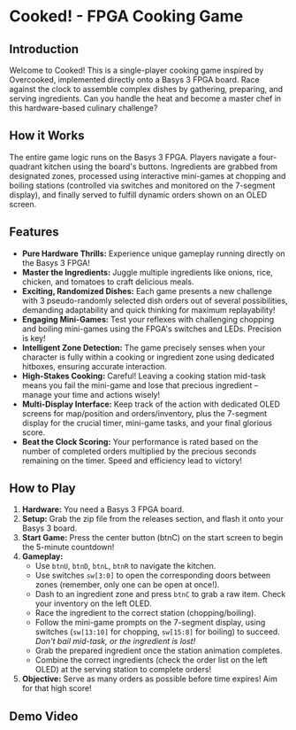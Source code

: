 # Cooked! - FPGA Cooking Game

## Introduction

Welcome to Cooked! This is a single-player cooking game inspired by Overcooked, implemented directly onto a Basys 3 FPGA board. Race against the clock to assemble complex dishes by gathering, preparing, and serving ingredients. Can you handle the heat and become a master chef in this hardware-based culinary challenge?

## How it Works

The entire game logic runs on the Basys 3 FPGA. Players navigate a four-quadrant kitchen using the board's buttons. Ingredients are grabbed from designated zones, processed using interactive mini-games at chopping and boiling stations (controlled via switches and monitored on the 7-segment display), and finally served to fulfill dynamic orders shown on an OLED screen.

## Features

* **Pure Hardware Thrills:** Experience unique gameplay running directly on the Basys 3 FPGA!
* **Master the Ingredients:** Juggle multiple ingredients like onions, rice, chicken, and tomatoes to craft delicious meals.
* **Exciting, Randomized Dishes:** Each game presents a new challenge with 3 pseudo-randomly selected dish orders out of several possibilities, demanding adaptability and quick thinking for maximum replayability!
* **Engaging Mini-Games:** Test your reflexes with challenging chopping and boiling mini-games using the FPGA's switches and LEDs. Precision is key!
* **Intelligent Zone Detection:** The game precisely senses when your character is fully within a cooking or ingredient zone using dedicated hitboxes, ensuring accurate interaction.
* **High-Stakes Cooking:** Careful! Leaving a cooking station mid-task means you fail the mini-game and lose that precious ingredient – manage your time and actions wisely!
* **Multi-Display Interface:** Keep track of the action with dedicated OLED screens for map/position and orders/inventory, plus the 7-segment display for the crucial timer, mini-game tasks, and your final glorious score.
* **Beat the Clock Scoring:** Your performance is rated based on the number of completed orders multiplied by the precious seconds remaining on the timer. Speed and efficiency lead to victory!

## How to Play

1.  **Hardware:** You need a Basys 3 FPGA board.
2.  **Setup:** Grab the zip file from the releases section, and flash it onto your Basys 3 board.
3.  **Start Game:** Press the center button (btnC) on the start screen to begin the 5-minute countdown!
4.  **Gameplay:**
    * Use `btnU`, `btnD`, `btnL`, `btnR` to navigate the kitchen.
    * Use switches `sw[3:0]` to open the corresponding doors between zones (remember, only one can be open at once!).
    * Dash to an ingredient zone and press `btnC` to grab a raw item. Check your inventory on the left OLED.
    * Race the ingredient to the correct station (chopping/boiling).
    * Follow the mini-game prompts on the 7-segment display, using switches (`sw[13:10]` for chopping, `sw[15:8]` for boiling) to succeed. *Don't bail mid-task, or the ingredient is lost!*
    * Grab the prepared ingredient once the station animation completes.
    * Combine the correct ingredients (check the order list on the left OLED) at the serving station to complete orders!
5.  **Objective:** Serve as many orders as possible before time expires! Aim for that high score!

## Demo Video
